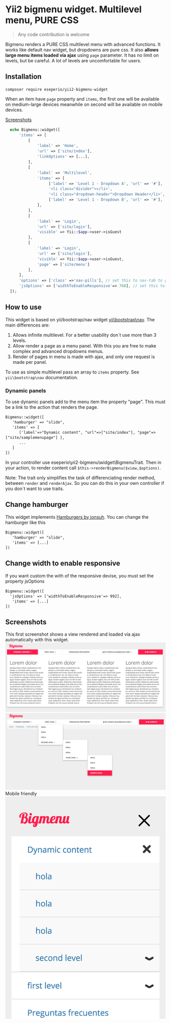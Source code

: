 # Yii2 bigmenu widget. Multilevel menu, PURE CSS

> Any code contribution is welcome

Bigmenu renders a PURE CSS multilevel menu with advanced functions. It works like default nav widget, but dropdowns are
pure css. It also **allows large menu items loaded vía ajax** using `page` parameter. It has no limit on levels, but be
careful. A lot of levels are uncomfortable for users.

## Installation

`composer require eseperio/yii2-bigmenu-widget`

When an item have `page` property and `items`, the first one will be available on medium-large devices meanwhile on
second will be available on mobile devices.

[Screenshots](#screenshots)

 ```php
   echo Bigmenu::widget([
       'items' => [
           [
               'label' => 'Home',
               'url' => ['site/index'],
               'linkOptions' => [...],
           ],
           [
               'label' => 'Multilevel',
               'items' => [
                    ['label' => 'Level 1 - Dropdown A', 'url' => '#'],
                    '<li class="divider"></li>',
                    '<li class="dropdown-header">Dropdown Header</li>',
                    ['label' => 'Level 1 - Dropdown B', 'url' => '#'],
               ],
           ],
           [
               'label' => 'Login',
               'url' => ['site/login'],
               'visible' => Yii::$app->user->isGuest
           ],
           [
               'label' => 'Login',
               'url' => ['site/login'],
               'visible' => Yii::$app->user->isGuest,
               'page' => ['site/menu']
           ],
       ],
       'options' => ['class' =>'nav-pills'], // set this to nav-tab to get tab-styled navigation
       'jsOptions' => ['widthToEnableResponsive'=> 768], // set this to override the options used in js
   ]);
   ```

## How to use

This widget is based on yii/bootstrap/nav
widget [yii\bootstrap\nav](http://www.yiiframework.com/doc-2.0/yii-bootstrap-nav.html). The main differences are:

1. Allows infinite multilevel. For a better usability don´t use more than 3 levels.
2. Allow render a page as a menu panel. With this you are free to make complex and advanced dropdowns menus.
3. Render of pages in menu is made with ajax, and only one request is made per panel.

To use as simple multilevel pass an array to `items` property. See `yii\bootstrap\nav` documentation.

### Dynamic panels

To use dynamic panels add to the menu item the property "page". This must be a link to the action that renders the page.

```
Bigmenu::widget([
   'hamburger' => "slide",
   'items' => [
      ['label'=>"Dynamic content", "url"=>["site/index"], "page"=>["site/samplemenupage"] ],
      ...
   ]
])
```

In your controller use eseperio\yii2-bigmenu\widget\BigmenuTrait. Then in your action, to render content
call `$this->renderBigmenu($view,$options)`.

Note: The trait only simplifies the task of differenciating render method, between `render` and `renderAjax`. So you can
do this in your own controller if you don´t want to use traits.

## Change hamburger

This widget implements [Hamburgers by jonsuh](https://jonsuh.com/hamburgers/). You can change the hamburger like this

```
Bigmenu::widget([
   'hamburger' => "slide",
   'items' => [...]
])
```

## Change width to enable responsive

If you want custom the with of the responsive devise, you must set the property jsOptions

```
Bigmenu::widget([
  'jsOptions' => ['widthToEnableResponsive'=> 992],
   'items' => [...]
])
```

## Screenshots

This first screenshot shows a view rendered and loaded vía ajax automatically with this widget.
![Bigmenu screenshot](https://github.com/Eseperio/yii2-bigmenu-widget/blob/master/Captura%20de%20pantalla%202017-09-04%20a%20las%201.32.02.png?raw=true)
![Bigmenu screenshot](https://github.com/Eseperio/yii2-bigmenu-widget/blob/master/Captura%20de%20pantalla%202017-09-04%20a%20las%201.31.54.png?raw=true)
Mobile friendly
![Bigmenu screenshot](https://github.com/Eseperio/yii2-bigmenu-widget/blob/master/Captura%20de%20pantalla%202017-09-04%20a%20las%201.33.08.png?raw=true)
